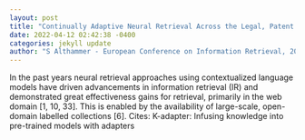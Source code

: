 ```yaml
--- 
layout: post 
title: "Continually Adaptive Neural Retrieval Across the Legal, Patent and Health Domain" 
date: 2022-04-12 02:42:38 -0400 
categories: jekyll update 
author: "S Althammer - European Conference on Information Retrieval, 2022" 
--- 
```

In the past years neural retrieval approaches using contextualized language models have driven advancements in information retrieval (IR) and demonstrated great effectiveness gains for retrieval, primarily in the web domain [1, 10, 33]. This is enabled by the availability of large-scale, open-domain labelled collections [6]. Cites: K-adapter: Infusing knowledge into pre-trained models with adapters